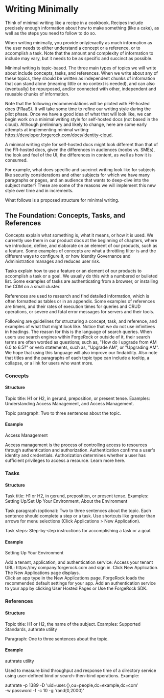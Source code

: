 # Writing Minimally

Think of minimal writing like a recipe in a cookbook. Recipes include precisely enough information about how to make something (like a cake), as well as the steps you need to follow to do so. 

When writing minimally, you provide only/exactly as much information as the user needs to either understand a concept or a reference, or to accomplish a task. Note that the amount and complexity of information to include may vary, but it needs to be as specific and succinct as possible. 

Minimal writing is topic-based. The three main types of topics we will write about include concepts, tasks, and references. When we write about any of these topics, they should be written as independent chunks of information that can stand alone (meaning little or no context is needed), and can also (eventually) be repurposed, and/or connected with other, independent and reusable chunks of information. 

Note that the following recommendations will be piloted with FR-hosted docs (FRaaS). It will take some time to refine our writing style during the pilot phase. Once we have a good idea of what that will look like, we can begin work on a minimal writing style for self-hosted docs (not based in the cloud). Although  preliminary and likely to change, here are some early attempts at implementing minimal writing: https://developer.forgerock.com/docs/identity-cloud.

A minimal writing style for self-hosted docs might look different than that of the FR-hosted docs, given the differences in audiences (noobs vs. SMEs), the look and feel of the UI, the differences in content, as well as how it is consumed. 

For example, what does specific and succinct writing look like for subjects like security considerations and other subjects for which we have many paragraphs or pages, and an audience that wants to deep-dive into the subject matter? These are some of the reasons we will implement this new style over time and in increments. 

What follows is a proposed structure for minimal writing. 

## The Foundation: Concepts, Tasks, and References 

Concepts explain what something is, what it means, or how it is used. We currently use them in our product docs at the beginning of chapters, where we introduce, define, and elaborate on an element of our products, such as a feature. Some examples of concepts are what a throttling filter is and the different ways to configure it, or how Identity Governance and Administration manages and reduces user risk. 

Tasks explain how to use a feature or an element of our products to accomplish a task or a goal. We usually do this with a numbered or bulleted list. Some examples of tasks are authenticating from a browser, or installing the CDM on a small cluster. 

References are used to research and find detailed information, which is often formatted as tables or in an appendix. Some examples of references are timers, and their rates of execution times for queries and CRUD operations, or severe and fatal error messages for servers and their tools. 

Following are guidelines for structuring a concept, task, and reference, and examples of what that might look like. Notice that we do not use infinitives in headings. The reason for this is the language of search queries. When users use search engines within ForgeRock or outside of it, their search terms are often worded as questions; such as, "How do I upgrade from AM 6.0 to 6.5?" or verb statements, such as, "Upgrade AM", or "Upgrading AM". We hope that using this language will also improve our findability. Also note that titles and the paragraphs of each topic type can include a tooltip, a collapse, or a link for users who want more.

### Concepts

#### Structure
Topic title: H1 or H2, in gerund, preposition, or present tense. 
Examples: Understanding Access Management, and Access Management. 

Topic paragraph: Two to three sentences about the topic. 

#### Example
Access Management

Access management is the process of controlling access to resources through authentication and authorization. Authentication confirms a user's identity and credentials. Authorization determines whether a user has sufficient privileges to access a resource. Learn more here.

### Tasks

#### Structure
Task title: H1 or H2, in gerund, preposition, or present tense. 
Examples: Setting Up/Set Up Your Environment, About the Environment

Task paragraph (optional): Two to three sentences about the topic. Each sentence should complete a step or a task. Use shortcuts like greater than arrows for menu selections (Click Applications > New Application).   

Task steps: Step-by-step instructions for accomplishing a task or a goal.

#### Example
Setting Up Your Environment

Add a tenant, application, and authentication service:
Access your tenant URL: https://my company.forgerock.com and sign in. 
Click New Application. The New Applications page displays.  
Click an app type in the New Applications page. ForgeRock loads the recommended default settings for your app.
Add an authentication service to your app by clicking User Hosted Pages or Use the ForgeRock SDK. 

### References

#### Structure
Topic title: H1 or H2, the name of the subject. 
Examples: Supported Standards, authrate utility

Paragraph: One to three sentences about the topic. 

#### Example
authrate utility

Used to measure bind throughput and response time of a directory service using user-defined bind or search-then-bind operations. Example: 

authrate -p 1389 -D 'uid=user.{},ou=people,dc=example,dc=com' \
-w password -f -c 10 -g 'rand(0,2000)'

